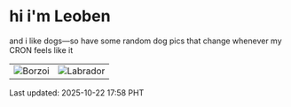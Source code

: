 # hi i'm Leoben

and i like dogs—so have some random dog pics that change whenever my CRON feels like it

|  |  |
|--------|----------|
| ![Borzoi](https://random-dog-vercel.vercel.app/api/random-borzoi?v=1761127131) | ![Labrador](https://random-dog-vercel.vercel.app/api/random-labrador?v=1761127131) |

Last updated: 2025-10-22 17:58 PHT

